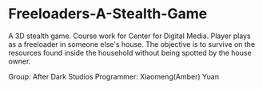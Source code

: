 # Freeloaders-A-Stealth-Game
A 3D stealth game. Course work for Center for Digital Media.
Player plays as a freeloader in someone else's house. The objective is to survive on the resources found inside the household without being spotted by the house owner.

Group: After Dark Studios
Programmer: Xiaomeng(Amber) Yuan

